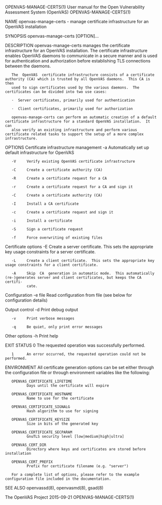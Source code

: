 OPENVAS-MANAGE-CERTS(1)                 User manual for the Open Vulnerability Assessment System (OpenVAS)                 OPENVAS-MANAGE-CERTS(1)

NAME
       openvas-manage-certs - manage certificate infrastructure for an OpenVAS installation

SYNOPSIS
       openvas-manage-certs [OPTION]...

DESCRIPTION
       openvas-manage-certs  manages  the  certificate infrastructure for an OpenVAS installation.  The certificate infrastructure enables OpenVAS
       daemons to communicate in a secure manner and is used for authentication and authorization before establishing TLS connections between  the
       daemons.

       The  OpenVAS  certificate infrastructure consists of a certificate authority (CA) which is trusted by all OpenVAS daemons.  This CA is then
       used to sign certificates used by the various daemons.  The certificates can be divided into two use cases:

       ·  Server certificates, primarily used for authentication

       ·  Client certificates, primarily used for authorization

       openvas-manage-certs can perform an automatic creation of a default certificate infrastructure for a standard OpenVAS installation.  It can
       also verify an existing infrastructure and perform various certificate related tasks to support the setup of a more complex infrastructure.

OPTIONS
   Certificate infrastructure management
       -a     Automatically set up default infrastructure for OpenVAS

       -V     Verify existing OpenVAS certificate infrastructure

       -C     Create a certificate authority (CA)

       -R     Create a certificate request for a CA

       -r     Create a certificate request for a CA and sign it

       -C     Create a certificate authority (CA)

       -I     Install a CA certificate

       -c     Create a certificate request and sign it

       -i     Install a certificate

       -S     Sign a certificate request

       -f     Force overwriting of existing files

   Certificate options
       -E     Create a server certificate.  This sets the appropriate key usage constraints for a server certificate.

       -L     Create a client certificate.  This sets the appropriate key usage constraints for a client certificate.

       -A     Skip  CA  generation in automatic mode.  This automatically (re-)generates server and client certificates, but keeps the CA certifi‐
              cate.

   Configuration
       -e file Read configuration from file (see below for configuration details)

   Output control
       -d     Print debug output

       -v     Print verbose messages

       -q     Be quiet, only print error messages

   Other options
       -h     Print help

EXIT STATUS
       0      The requested operation was successfully performed.

       1      An error occurred, the requested operation could not be performed.

ENVIRONMENT
       All certificate generation options can be set either through the configuration file or through environment variables like the following:

       OPENVAS_CERTIFICATE_LIFETIME
              Days until the certificate will expire

       OPENVAS_CERTIFICATE_HOSTNAME
              Name to use for the certificate

       OPENVAS_CERTIFICATE_SIGNALG
              Hash algorithm to use for signing

       OPENVAS_CERTIFICATE_KEYSIZE
              Size in bits of the generated key

       OPENVAS_CERTIFICATE_SECPARAM
              GnuTLS security level [low|medium|high|ultra]

       OPENVAS_CERT_DIR
              Directory where keys and certificates are stored before installation

       OPENVAS_CERT_PREFIX
              Prefix for certificate filename (e.g. "server")

       For a complete list of options, please refer to the example configuration file included in the documentation.

SEE ALSO
       openvassd(8), openvasmd(8), gsad(8)

The OpenVAS Project                                                 2015-09-21                                             OPENVAS-MANAGE-CERTS(1)
